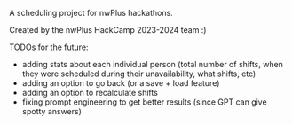 A scheduling project for nwPlus hackathons.

Created by the nwPlus HackCamp 2023-2024 team :)

TODOs for the future:
- adding stats about each individual person (total number of shifts, when they were scheduled during their unavailability, what shifts, etc)
- adding an option to go back (or a save + load feature)
- adding an option to recalculate shifts
- fixing prompt engineering to get better results (since GPT can give spotty answers)
